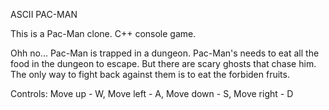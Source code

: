 ASCII PAC-MAN

This is a Pac-Man clone.
C++ console game.

Ohh no... Pac-Man is trapped in a dungeon. Pac-Man's needs to eat all the food in the dungeon to escape. But there are scary ghosts that chase him.
The only way to fight back against them is to eat the forbiden fruits.

Controls:
Move up - W,
Move left - A,
Move down - S,
Move right - D
